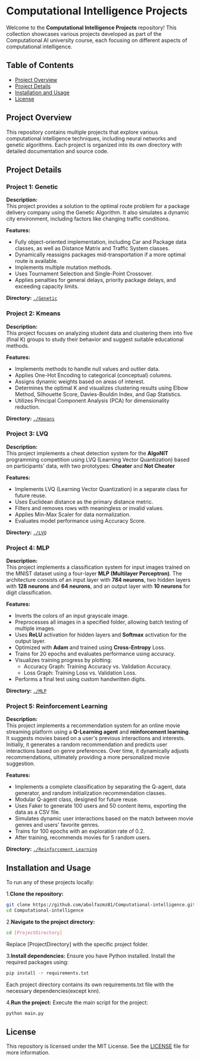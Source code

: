 # Computational Intelligence Projects

Welcome to the **Computational Intelligence Projects** repository! This collection showcases various projects developed as part of the Computational AI university course, each focusing on different aspects of computational intelligence.

## Table of Contents

- [Project Overview](#project-overview)
- [Project Details](#project-details)
- [Installation and Usage](#installation-and-usage)
- [License](#license)

## Project Overview

This repository contains multiple projects that explore various computational intelligence techniques, including neural networks and genetic algorithms. Each project is organized into its own directory with detailed documentation and source code.

## Project Details

### Project 1: Genetic

**Description:**  
This project provides a solution to the optimal route problem for a package delivery company using the Genetic Algorithm. It also simulates a dynamic city environment, including factors like changing traffic conditions.

**Features:**
- Fully object-oriented implementation, including Car and Package data classes, as well as Distance Matrix and Traffic System classes.
- Dynamically reassigns packages mid-transportation if a more optimal route is available.
- Implements multiple mutation methods.
- Uses Tournament Selection and Single-Point Crossover.
- Applies penalties for general delays, priority package delays, and exceeding capacity limits.

**Directory:** [`./Genetic`](./Genetic)

### Project 2: Kmeans

**Description:**  
This project focuses on analyzing student data and clustering them into five (final K) groups to study their behavior and suggest suitable educational methods.

**Features:**
- Implements methods to handle null values and outlier data.
- Applies One-Hot Encoding to categorical (conceptual) columns.
- Assigns dynamic weights based on areas of interest.
- Determines the optimal K and visualizes clustering results using Elbow Method, Silhouette Score, Davies-Bouldin Index, and Gap Statistics.
- Utilizes Principal Component Analysis (PCA) for dimensionality reduction.

**Directory:** [`./Kmeans`](./Kmeans)

### Project 3: LVQ

**Description:**  
This project implements a cheat detection system for the **AlgoNIT** programming competition using LVQ (Learning Vector Quantization) based on participants' data, with two prototypes: **Cheater** and **Not Cheater**

**Features:**
- Implements LVQ (Learning Vector Quantization) in a separate class for future reuse.
- Uses Euclidean distance as the primary distance metric.
- Filters and removes rows with meaningless or invalid values.
- Applies Min-Max Scaler for data normalization.
- Evaluates model performance using Accuracy Score.

**Directory:** [`./LVQ`](./LVQ)

### Project 4: MLP

**Description:**  
This project implements a classification system for input images trained on the MNIST dataset using a four-layer **MLP (Multilayer Perceptron)**. The architecture consists of an input layer with **784 neurons**, two hidden layers with **128 neurons** and **64 neurons**, and an output layer with **10 neurons** for digit classification.

**Features:**
- Inverts the colors of an input grayscale image.
- Preprocesses all images in a specified folder, allowing batch testing of multiple images.
- Uses **ReLU** activation for hidden layers and **Softmax** activation for the output layer.
- Optimized with **Adam** and trained using **Cross-Entropy** Loss.
- Trains for 20 epochs and evaluates performance using accuracy.
- Visualizes training progress by plotting:
   - Accuracy Graph: Training Accuracy vs. Validation Accuracy.
   - Loss Graph: Training Loss vs. Validation Loss.
- Performs a final test using custom handwritten digits.

**Directory:** [`./MLP`](./MLP)

### Project 5: Reinforcement Learning

**Description:**  
This project implements a recommendation system for an online movie streaming platform using a **Q-Learning agent** and **reinforcement learning**. It suggests movies based on a user's previous interactions and interests. Initially, it generates a random recommendation and predicts user interactions based on genre preferences. Over time, it dynamically adjusts recommendations, ultimately providing a more personalized movie suggestion.

**Features:**
- Implements a complete classification by separating the Q-agent, data generator, and random initialization recommendation classes.
- Modular Q-agent class, designed for future reuse.
- Uses Faker to generate 100 users and 50 content items, exporting the data as a CSV file.
- Simulates dynamic user interactions based on the match between movie genres and users' favorite genres.
- Trains for 100 epochs with an exploration rate of 0.2.
- After training, recommends movies for 5 random users.

**Directory:** [`./Reinforcement Learning`](./Reinforcement%20Learning)

## Installation and Usage

To run any of these projects locally:

1.**Clone the repository:**
   ```bash
   git clone https://github.com/abolfazmz81/Computational-intelligence.git
   cd Computational-intelligence
   ```

2.**Navigate to the project directory:**
  ```bash
  cd [ProjectDirectory]
  ```
Replace [ProjectDirectory] with the specific project folder.

3.**Install dependencies:** 
Ensure you have Python installed. Install the required packages using:
  ```bash
  pip install -r requirements.txt
  ```
Each project directory contains its own requirements.txt file with the necessary dependencies(except knn).

4.**Run the project:** 
Execute the main script for the project:
  ```bash
  python main.py
  ```

## License
This repository is licensed under the MIT License. See the [LICENSE](./LICENSE) file for more information.


